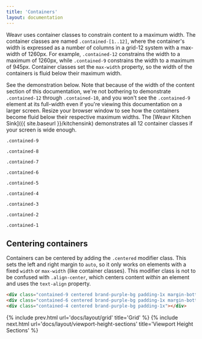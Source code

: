 ```yaml
---
title: 'Containers'
layout: documentation
---
```


Weavr uses container classes to constrain content to a maximum width. The container classes are named `.contained-[1..12]`, where the container's width is expressed as a number of columns in a grid-12 system with a max-width of 1260px. For example, `.contained-12` constrains the width to a maximum of 1260px, while `.contained-9` constrains the width to a maximum of 945px. Container classes set the `max-width` property, so the width of the containers is fluid below their maximum width.

See the demonstration below. Note that because of the width of the content section of this documentation, we're not bothering to demonstrate `.contained-12` through `.contained-10`, and you won't see the `.contained-9` element at its full-width even if you're viewing this documentation on a larger screen. Resize your browser window to see how the containers become fluid below their respective maximum widths. The [Weavr Kitchen Sink]({{ site.baseurl }}/kitchensink) demonstrates all 12 container classes if your screen is wide enough.

<div class="demo">
  <p>
    <code>.contained-9</code>
  </p>
  <div class="contained-9 brand-purple-bg padding-1x"></div>

  <p>
    <code>.contained-8</code>
  </p>
  <div class="contained-8 brand-purple-bg padding-1x"></div>

  <p>
    <code>.contained-7</code>
  </p>
  <div class="contained-7 brand-purple-bg padding-1x"></div>

  <p>
    <code>.contained-6</code>
  </p>
  <div class="contained-6 brand-purple-bg padding-1x"></div>

  <p>
    <code>.contained-5</code>
  </p>
  <div class="contained-5 brand-purple-bg padding-1x"></div>

  <p>
    <code>.contained-4</code>
  </p>
  <div class="contained-4 brand-purple-bg padding-1x"></div>

  <p>
    <code>.contained-3</code>
  </p>
  <div class="contained-3 brand-purple-bg padding-1x"></div>

  <p>
    <code>.contained-2</code>
  </p>
  <div class="contained-2 brand-purple-bg padding-1x"></div>

  <p>
    <code>.contained-1</code>
  </p>
  <div class="contained-1 brand-purple-bg padding-1x"></div>
</div>

## Centering containers

Containers can be centered by adding the `.centered` modifier class. This sets the left and right margin to `auto`, so it only works on elements with a fixed `width` or `max-width` (like container classes). This modifier class is not to be confused with `.align-center`, which centers content _within_ an element and uses the `text-align` property.

<div class="demo">
  <div class="contained-9 centered brand-purple-bg padding-1x margin-bottom-2x"></div>
  <div class="contained-6 centered brand-purple-bg padding-1x margin-bottom-2x"></div>
  <div class="contained-4 centered brand-purple-bg padding-1x"></div>
</div>

```html
<div class="contained-9 centered brand-purple-bg padding-1x margin-bottom-2x"></div>
<div class="contained-6 centered brand-purple-bg padding-1x margin-bottom-2x"></div>
<div class="contained-4 centered brand-purple-bg padding-1x"></div>
```

{% include prev.html url='docs/layout/grid' title='Grid' %}
{% include next.html url='docs/layout/viewport-height-sections' title='Viewport Height Sections' %}
